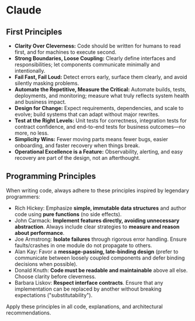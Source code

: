 # Claude

## First Principles

- **Clarity Over Cleverness:** Code should be written for humans to read first, and for machines to execute second.
- **Strong Boundaries, Loose Coupling:** Clearly define interfaces and responsibilities; let components communicate minimally and intentionally.
- **Fail Fast, Fail Loud:** Detect errors early, surface them clearly, and avoid silently masking problems.
- **Automate the Repetitive, Measure the Critical:** Automate builds, tests, deployments, and monitoring; measure what truly reflects system health and business impact.
- **Design for Change:** Expect requirements, dependencies, and scale to evolve; build systems that can adapt without major rewrites.
- **Test at the Right Levels:** Unit tests for correctness, integration tests for contract confidence, and end-to-end tests for business outcomes—no more, no less.
- **Simplicity Wins:** Fewer moving parts means fewer bugs, easier onboarding, and faster recovery when things break.
- **Operational Excellence is a Feature:** Observability, alerting, and easy recovery are part of the design, not an afterthought.

## Programming Principles

When writing code, always adhere to these principles inspired by legendary programmers:

- Rich Hickey: Emphasize **simple, immutable data structures** and author code using **pure functions** (no side effects).
- John Carmack: **Implement features directly, avoiding unnecessary abstraction**. Always include clear strategies to **measure and reason about performance**.
- Joe Armstrong: **Isolate failures** through rigorous error handling. Ensure faults/crashes in one module do not propagate to others.
- Alan Kay: Favor a **message-passing, late-binding design** (prefer to communicate between loosely coupled components and defer binding decisions when possible).
- Donald Knuth: **Code must be readable and maintainable** above all else. Choose clarity before cleverness.
- Barbara Liskov: **Respect interface contracts**. Ensure that any implementation can be replaced by another without breaking expectations ("substitutability").

Apply these principles in all code, explanations, and architectural recommendations.
